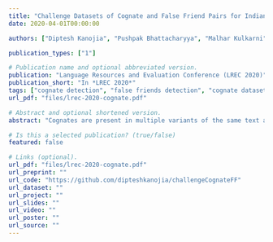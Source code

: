 ```yaml
---
title: "Challenge Datasets of Cognate and False Friend Pairs for Indian Languages"
date: 2020-04-01T00:00:00

authors: ["Diptesh Kanojia", "Pushpak Bhattacharyya", "Malhar Kulkarni", "Gholamreza Haffari" ]

publication_types: ["1"]

# Publication name and optional abbreviated version.
publication: "Language Resources and Evaluation Conference (LREC 2020)"
publication_short: "In *LREC 2020*"
tags: ["cognate detection", "false friends detection", "cognate dataset", "false friends dataset", "cross-lingual word embeddings", "embeddings", "resource", "theoretical"]
url_pdf: "files/lrec-2020-cognate.pdf"

# Abstract and optional shortened version.
abstract: "Cognates are present in multiple variants of the same text across different languages (e.g., hund in German and hound in English language mean dog). They pose a challenge to various Natural Language Processing (NLP) applications such as Machine Translation, Cross-lingual Sense Disambiguation, Computational Phylogenetics, and Information Retrieval. A possible solution to address this challenge is to identify cognates across language pairs. In this paper, we describe the creation of two cognate datasets for twelve Indian languages, namely Sanskrit, Hindi, Assamese, Oriya, Kannada, Gujarati, Tamil, Telugu, Punjabi, Bengali, Marathi, and Malayalam. We digitize the cognate data from an Indian language cognate dictionary and utilize linked Indian language Wordnets to generate cognate sets. Additionally, we use the Wordnet data to create a False Friends' dataset for eleven language pairs. We also evaluate the efficacy of our dataset using previously available baseline cognate detection approaches. We also perform a manual evaluation with the help of lexicographers and release the curated gold-standard dataset with this paper."

# Is this a selected publication? (true/false)
featured: false

# Links (optional).
url_pdf: "files/lrec-2020-cognate.pdf"
url_preprint: ""
url_code: "https://github.com/dipteshkanojia/challengeCognateFF"
url_dataset: ""
url_project: ""
url_slides: ""
url_video: ""
url_poster: ""
url_source: ""
---
```

